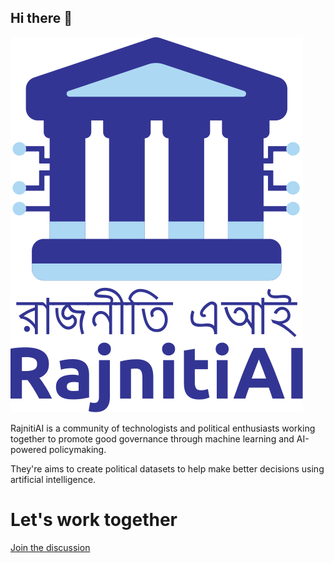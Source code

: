 ## Hi there 👋
![RajnitiAI](https://raw.githubusercontent.com/rajnitiai/.github/main/profile/rajnitiai.svg)

RajnitiAI is a community of technologists and political enthusiasts working together to promote good governance through machine learning and AI-powered policymaking.

They're aims to create political datasets to help make better decisions using artificial intelligence.

# Let's work together
[Join the discussion](https://github.com/orgs/rajnitiai/discussions)
